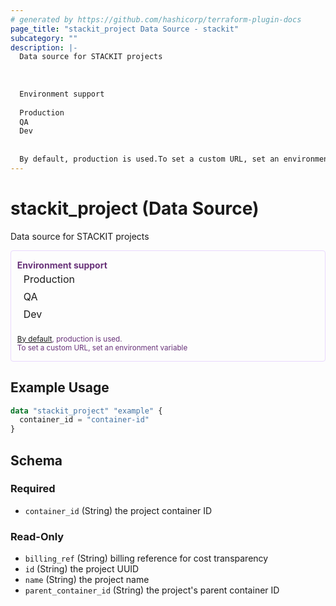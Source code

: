 ```yaml
---
# generated by https://github.com/hashicorp/terraform-plugin-docs
page_title: "stackit_project Data Source - stackit"
subcategory: ""
description: |-
  Data source for STACKIT projects
  
  
  
  Environment support
  
  Production
  QA
  Dev
  
  
  By default, production is used.To set a custom URL, set an environment variable
---
```


# stackit_project (Data Source)

Data source for STACKIT projects
<div class="warning" style='color: #69337A; border: solid #E9D8FD 1px; border-radius: 4px; padding-left:0.7em;margin-top:5px;'>
<span>
<p style='margin-top:1em;'>
<b>Environment support</b>
<table style='border-collapse: separate; margin:0;'>
<tr><td style='width: 100px'>Production</td><td><td></tr>
<tr><td>QA</td><td><td></tr>
<tr><td>Dev</td><td><td></tr>
</table>
<br />
<small><a href="https://registry.terraform.io/providers/SchwarzIT/stackit/latest/docs#environment">By default</a>, production is used.<br />To set a custom URL, set an environment variable </small>
</p>
</span>
</div>

## Example Usage

```terraform
data "stackit_project" "example" {
  container_id = "container-id"
}
```

<!-- schema generated by tfplugindocs -->
## Schema

### Required

- `container_id` (String) the project container ID

### Read-Only

- `billing_ref` (String) billing reference for cost transparency
- `id` (String) the project UUID
- `name` (String) the project name
- `parent_container_id` (String) the project's parent container ID


